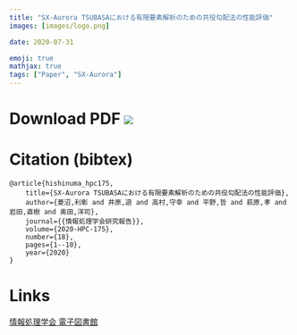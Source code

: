 ```yaml
---
title: "SX-Aurora TSUBASAにおける有限要素解析のための共役勾配法の性能評価"
images: [images/logo.png]

date: 2020-07-31

emoji: true
mathjax: true
tags: ["Paper", "SX-Aurora"]
---
```


# Download PDF [![](https://storage.googleapis.com/numa_blog/etc/icon_pdf.png)][1] 

[1]: https://storage.googleapis.com/numa_blog/publications/HPC-175.pdf

# Citation (bibtex)

```
@article{hishinuma_hpc175,
	title={SX-Aurora TSUBASAにおける有限要素解析のための共役勾配法の性能評価},
	author={菱沼,利彰 and 井原,遊 and 高村,守幸 and 平野,哲 and 萩原,孝 and 岩田,直樹 and 奥田,洋司},
	journal={{情報処理学会研究報告}},
	volume={2020-HPC-175},
	number={18},
	pages={1--10},
	year={2020}
}
```
# Links

[情報処理学会 電子図書館](https://ipsj.ixsq.nii.ac.jp/ej/?action=pages_view_main&active_action=repository_view_main_item_detail&item_id=206324&item_no=1&page_id=13&block_id=8)
